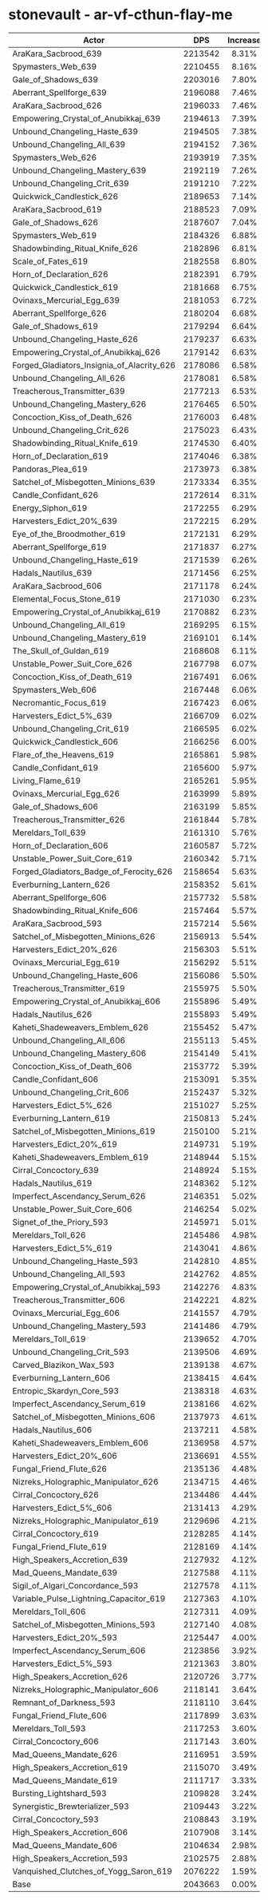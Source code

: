 # stonevault - ar-vf-cthun-flay-me
| Actor | DPS | Increase |
|---|:---:|:---:|
|AraKara_Sacbrood_639|2213542|8.31%|
|Spymasters_Web_639|2210455|8.16%|
|Gale_of_Shadows_639|2203016|7.80%|
|Aberrant_Spellforge_639|2196088|7.46%|
|AraKara_Sacbrood_626|2196033|7.46%|
|Empowering_Crystal_of_Anubikkaj_639|2194613|7.39%|
|Unbound_Changeling_Haste_639|2194505|7.38%|
|Unbound_Changeling_All_639|2194152|7.36%|
|Spymasters_Web_626|2193919|7.35%|
|Unbound_Changeling_Mastery_639|2192119|7.26%|
|Unbound_Changeling_Crit_639|2191210|7.22%|
|Quickwick_Candlestick_626|2189653|7.14%|
|AraKara_Sacbrood_619|2188523|7.09%|
|Gale_of_Shadows_626|2187607|7.04%|
|Spymasters_Web_619|2184326|6.88%|
|Shadowbinding_Ritual_Knife_626|2182896|6.81%|
|Scale_of_Fates_619|2182558|6.80%|
|Horn_of_Declaration_626|2182391|6.79%|
|Quickwick_Candlestick_619|2181668|6.75%|
|Ovinaxs_Mercurial_Egg_639|2181053|6.72%|
|Aberrant_Spellforge_626|2180204|6.68%|
|Gale_of_Shadows_619|2179294|6.64%|
|Unbound_Changeling_Haste_626|2179237|6.63%|
|Empowering_Crystal_of_Anubikkaj_626|2179142|6.63%|
|Forged_Gladiators_Insignia_of_Alacrity_626|2178086|6.58%|
|Unbound_Changeling_All_626|2178081|6.58%|
|Treacherous_Transmitter_639|2177213|6.53%|
|Unbound_Changeling_Mastery_626|2176465|6.50%|
|Concoction_Kiss_of_Death_626|2176003|6.48%|
|Unbound_Changeling_Crit_626|2175023|6.43%|
|Shadowbinding_Ritual_Knife_619|2174530|6.40%|
|Horn_of_Declaration_619|2174046|6.38%|
|Pandoras_Plea_619|2173973|6.38%|
|Satchel_of_Misbegotten_Minions_639|2173334|6.35%|
|Candle_Confidant_626|2172614|6.31%|
|Energy_Siphon_619|2172255|6.29%|
|Harvesters_Edict_20%_639|2172215|6.29%|
|Eye_of_the_Broodmother_619|2172131|6.29%|
|Aberrant_Spellforge_619|2171837|6.27%|
|Unbound_Changeling_Haste_619|2171539|6.26%|
|Hadals_Nautilus_639|2171456|6.25%|
|AraKara_Sacbrood_606|2171178|6.24%|
|Elemental_Focus_Stone_619|2171030|6.23%|
|Empowering_Crystal_of_Anubikkaj_619|2170882|6.23%|
|Unbound_Changeling_All_619|2169295|6.15%|
|Unbound_Changeling_Mastery_619|2169101|6.14%|
|The_Skull_of_Guldan_619|2168608|6.11%|
|Unstable_Power_Suit_Core_626|2167798|6.07%|
|Concoction_Kiss_of_Death_619|2167491|6.06%|
|Spymasters_Web_606|2167448|6.06%|
|Necromantic_Focus_619|2167423|6.06%|
|Harvesters_Edict_5%_639|2166709|6.02%|
|Unbound_Changeling_Crit_619|2166595|6.02%|
|Quickwick_Candlestick_606|2166256|6.00%|
|Flare_of_the_Heavens_619|2165861|5.98%|
|Candle_Confidant_619|2165600|5.97%|
|Living_Flame_619|2165261|5.95%|
|Ovinaxs_Mercurial_Egg_626|2163999|5.89%|
|Gale_of_Shadows_606|2163199|5.85%|
|Treacherous_Transmitter_626|2161844|5.78%|
|Mereldars_Toll_639|2161310|5.76%|
|Horn_of_Declaration_606|2160587|5.72%|
|Unstable_Power_Suit_Core_619|2160342|5.71%|
|Forged_Gladiators_Badge_of_Ferocity_626|2158654|5.63%|
|Everburning_Lantern_626|2158352|5.61%|
|Aberrant_Spellforge_606|2157732|5.58%|
|Shadowbinding_Ritual_Knife_606|2157464|5.57%|
|AraKara_Sacbrood_593|2157214|5.56%|
|Satchel_of_Misbegotten_Minions_626|2156913|5.54%|
|Harvesters_Edict_20%_626|2156303|5.51%|
|Ovinaxs_Mercurial_Egg_619|2156292|5.51%|
|Unbound_Changeling_Haste_606|2156086|5.50%|
|Treacherous_Transmitter_619|2155975|5.50%|
|Empowering_Crystal_of_Anubikkaj_606|2155896|5.49%|
|Hadals_Nautilus_626|2155893|5.49%|
|Kaheti_Shadeweavers_Emblem_626|2155452|5.47%|
|Unbound_Changeling_All_606|2155113|5.45%|
|Unbound_Changeling_Mastery_606|2154149|5.41%|
|Concoction_Kiss_of_Death_606|2153772|5.39%|
|Candle_Confidant_606|2153091|5.35%|
|Unbound_Changeling_Crit_606|2152437|5.32%|
|Harvesters_Edict_5%_626|2151027|5.25%|
|Everburning_Lantern_619|2150813|5.24%|
|Satchel_of_Misbegotten_Minions_619|2150100|5.21%|
|Harvesters_Edict_20%_619|2149731|5.19%|
|Kaheti_Shadeweavers_Emblem_619|2148944|5.15%|
|Cirral_Concoctory_639|2148924|5.15%|
|Hadals_Nautilus_619|2148362|5.12%|
|Imperfect_Ascendancy_Serum_626|2146351|5.02%|
|Unstable_Power_Suit_Core_606|2146254|5.02%|
|Signet_of_the_Priory_593|2145971|5.01%|
|Mereldars_Toll_626|2145486|4.98%|
|Harvesters_Edict_5%_619|2143041|4.86%|
|Unbound_Changeling_Haste_593|2142810|4.85%|
|Unbound_Changeling_All_593|2142762|4.85%|
|Empowering_Crystal_of_Anubikkaj_593|2142276|4.83%|
|Treacherous_Transmitter_606|2142221|4.82%|
|Ovinaxs_Mercurial_Egg_606|2141557|4.79%|
|Unbound_Changeling_Mastery_593|2141486|4.79%|
|Mereldars_Toll_619|2139652|4.70%|
|Unbound_Changeling_Crit_593|2139506|4.69%|
|Carved_Blazikon_Wax_593|2139138|4.67%|
|Everburning_Lantern_606|2138415|4.64%|
|Entropic_Skardyn_Core_593|2138318|4.63%|
|Imperfect_Ascendancy_Serum_619|2138166|4.62%|
|Satchel_of_Misbegotten_Minions_606|2137973|4.61%|
|Hadals_Nautilus_606|2137211|4.58%|
|Kaheti_Shadeweavers_Emblem_606|2136958|4.57%|
|Harvesters_Edict_20%_606|2136691|4.55%|
|Fungal_Friend_Flute_626|2135136|4.48%|
|Nizreks_Holographic_Manipulator_626|2134715|4.46%|
|Cirral_Concoctory_626|2134486|4.44%|
|Harvesters_Edict_5%_606|2131413|4.29%|
|Nizreks_Holographic_Manipulator_619|2129696|4.21%|
|Cirral_Concoctory_619|2128285|4.14%|
|Fungal_Friend_Flute_619|2128169|4.14%|
|High_Speakers_Accretion_639|2127932|4.12%|
|Mad_Queens_Mandate_639|2127588|4.11%|
|Sigil_of_Algari_Concordance_593|2127578|4.11%|
|Variable_Pulse_Lightning_Capacitor_619|2127363|4.10%|
|Mereldars_Toll_606|2127311|4.09%|
|Satchel_of_Misbegotten_Minions_593|2127140|4.08%|
|Harvesters_Edict_20%_593|2125447|4.00%|
|Imperfect_Ascendancy_Serum_606|2123856|3.92%|
|Harvesters_Edict_5%_593|2121363|3.80%|
|High_Speakers_Accretion_626|2120726|3.77%|
|Nizreks_Holographic_Manipulator_606|2118141|3.64%|
|Remnant_of_Darkness_593|2118110|3.64%|
|Fungal_Friend_Flute_606|2117899|3.63%|
|Mereldars_Toll_593|2117253|3.60%|
|Cirral_Concoctory_606|2117143|3.60%|
|Mad_Queens_Mandate_626|2116951|3.59%|
|High_Speakers_Accretion_619|2115070|3.49%|
|Mad_Queens_Mandate_619|2111717|3.33%|
|Bursting_Lightshard_593|2109828|3.24%|
|Synergistic_Brewterializer_593|2109443|3.22%|
|Cirral_Concoctory_593|2108843|3.19%|
|High_Speakers_Accretion_606|2107908|3.14%|
|Mad_Queens_Mandate_606|2104634|2.98%|
|High_Speakers_Accretion_593|2102575|2.88%|
|Vanquished_Clutches_of_Yogg_Saron_619|2076222|1.59%|
|Base|2043663|0.00%|

